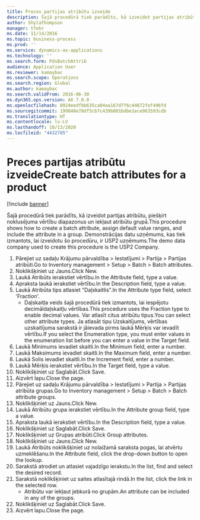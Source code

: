 ```yaml
---
title: Preces partijas atribūtu izveide
description: Šajā procedūrā tiek parādīts, kā izveidot partijas atribūtu, piešķirt noklusējuma vērtību diapazonus un iekļaut atribūtu grupā.
author: ShylaThompson
manager: tfehr
ms.date: 11/14/2016
ms.topic: business-process
ms.prod: ''
ms.service: dynamics-ax-applications
ms.technology: ''
ms.search.form: PdsBatchAttrib
audience: Application User
ms.reviewer: kamaybac
ms.search.scope: Operations
ms.search.region: Global
ms.author: kamaybac
ms.search.validFrom: 2016-06-30
ms.dyn365.ops.version: AX 7.0.0
ms.openlocfilehash: 8924eedfbb635ca04aa167d7f6c44872fef496fd
ms.sourcegitcommit: 199848e78df5cb7c439b001bdbe1ece963593cdb
ms.translationtype: HT
ms.contentlocale: lv-LV
ms.lasthandoff: 10/13/2020
ms.locfileid: "4432785"
---
```

# <a name="create-batch-attributes-for-a-product"></a><span data-ttu-id="ea97c-103">Preces partijas atribūtu izveide</span><span class="sxs-lookup"><span data-stu-id="ea97c-103">Create batch attributes for a product</span></span>

[!include [banner](../../includes/banner.md)]

<span data-ttu-id="ea97c-104">Šajā procedūrā tiek parādīts, kā izveidot partijas atribūtu, piešķirt noklusējuma vērtību diapazonus un iekļaut atribūtu grupā.</span><span class="sxs-lookup"><span data-stu-id="ea97c-104">This procedure shows how to create a batch attribute, assign default value ranges, and include the attribute in a group.</span></span> <span data-ttu-id="ea97c-105">Demonstrācijas datu uzņēmums, kas tiek izmantots, lai izveidotu šo procedūru, ir USP2 uzņēmums.</span><span class="sxs-lookup"><span data-stu-id="ea97c-105">The demo data company used to create this procedure is the USP2 Company.</span></span>

1. <span data-ttu-id="ea97c-106">Pārejiet uz sadaļu Krājumu pārvaldība > Iestatījumi > Partija > Partijas atribūti.</span><span class="sxs-lookup"><span data-stu-id="ea97c-106">Go to Inventory management > Setup > Batch > Batch attributes.</span></span>
2. <span data-ttu-id="ea97c-107">Noklikšķiniet uz Jauns.</span><span class="sxs-lookup"><span data-stu-id="ea97c-107">Click New.</span></span>
3. <span data-ttu-id="ea97c-108">Laukā Atribūts ierakstiet vērtību.</span><span class="sxs-lookup"><span data-stu-id="ea97c-108">In the Attribute field, type a value.</span></span>
4. <span data-ttu-id="ea97c-109">Apraksta laukā ierakstiet vērtību.</span><span class="sxs-lookup"><span data-stu-id="ea97c-109">In the Description field, type a value.</span></span>
5. <span data-ttu-id="ea97c-110">Laukā Atribūta tips atlasiet "Daļskaitlis".</span><span class="sxs-lookup"><span data-stu-id="ea97c-110">In the Attribute type field, select 'Fraction'.</span></span>
    * <span data-ttu-id="ea97c-111">Daļskaitļa veids šajā procedūrā tiek izmantots, lai iespējotu decimāldaļskaitļu vērtības.</span><span class="sxs-lookup"><span data-stu-id="ea97c-111">This procedure uses the Fraction type to enable decimal values.</span></span> <span data-ttu-id="ea97c-112">Var atlasīt citus atribūtu tipus.</span><span class="sxs-lookup"><span data-stu-id="ea97c-112">You can select other attribute types.</span></span> <span data-ttu-id="ea97c-113">Ja atlasāt tipu Uzskaitījums, vērtības uzskaitījuma sarakstā ir jāievada pirms laukā Mērķis var ievadīt vērtību.</span><span class="sxs-lookup"><span data-stu-id="ea97c-113">If you select the Enumeration type, you must enter values in the enumeration list before you can enter a value in the Target field.</span></span>  
6. <span data-ttu-id="ea97c-114">Laukā Minimums ievadiet skaitli.</span><span class="sxs-lookup"><span data-stu-id="ea97c-114">In the Minimum field, enter a number.</span></span>
7. <span data-ttu-id="ea97c-115">Laukā Maksimums ievadiet skaitli.</span><span class="sxs-lookup"><span data-stu-id="ea97c-115">In the Maximum field, enter a number.</span></span>
8. <span data-ttu-id="ea97c-116">Laukā Solis ievadiet skaitli.</span><span class="sxs-lookup"><span data-stu-id="ea97c-116">In the Increment field, enter a number.</span></span>
9. <span data-ttu-id="ea97c-117">Laukā Mērķis ierakstiet vērtību.</span><span class="sxs-lookup"><span data-stu-id="ea97c-117">In the Target field, type a value.</span></span>
10. <span data-ttu-id="ea97c-118">Noklikšķiniet uz Saglabāt.</span><span class="sxs-lookup"><span data-stu-id="ea97c-118">Click Save.</span></span>
11. <span data-ttu-id="ea97c-119">Aizvērt lapu.</span><span class="sxs-lookup"><span data-stu-id="ea97c-119">Close the page.</span></span>
12. <span data-ttu-id="ea97c-120">Pārejiet uz sadaļu Krājumu pārvaldība > Iestatījumi > Partija > Partijas atribūta grupas.</span><span class="sxs-lookup"><span data-stu-id="ea97c-120">Go to Inventory management > Setup > Batch > Batch attribute groups.</span></span>
13. <span data-ttu-id="ea97c-121">Noklikšķiniet uz Jauns.</span><span class="sxs-lookup"><span data-stu-id="ea97c-121">Click New.</span></span>
14. <span data-ttu-id="ea97c-122">Laukā Atribūtu grupa ierakstiet vērtību.</span><span class="sxs-lookup"><span data-stu-id="ea97c-122">In the Attribute group field, type a value.</span></span>
15. <span data-ttu-id="ea97c-123">Apraksta laukā ierakstiet vērtību.</span><span class="sxs-lookup"><span data-stu-id="ea97c-123">In the Description field, type a value.</span></span>
16. <span data-ttu-id="ea97c-124">Noklikšķiniet uz Saglabāt.</span><span class="sxs-lookup"><span data-stu-id="ea97c-124">Click Save.</span></span>
17. <span data-ttu-id="ea97c-125">Noklikšķiniet uz Grupas atribūti.</span><span class="sxs-lookup"><span data-stu-id="ea97c-125">Click Group attributes.</span></span>
18. <span data-ttu-id="ea97c-126">Noklikšķiniet uz Jauns.</span><span class="sxs-lookup"><span data-stu-id="ea97c-126">Click New.</span></span>
19. <span data-ttu-id="ea97c-127">Laukā Atribūts noklikšķiniet uz nolaižamā saraksta pogas, lai atvērtu uzmeklēšanu.</span><span class="sxs-lookup"><span data-stu-id="ea97c-127">In the Attribute field, click the drop-down button to open the lookup.</span></span>
20. <span data-ttu-id="ea97c-128">Sarakstā atrodiet un atlasiet vajadzīgo ierakstu.</span><span class="sxs-lookup"><span data-stu-id="ea97c-128">In the list, find and select the desired record.</span></span>
21. <span data-ttu-id="ea97c-129">Sarakstā noklikšķiniet uz saites atlasītajā rindā.</span><span class="sxs-lookup"><span data-stu-id="ea97c-129">In the list, click the link in the selected row.</span></span>
    * <span data-ttu-id="ea97c-130">Atribūtu var iekļaut jebkurā no grupām.</span><span class="sxs-lookup"><span data-stu-id="ea97c-130">An attribute can be included in any of the groups.</span></span>  
22. <span data-ttu-id="ea97c-131">Noklikšķiniet uz Saglabāt.</span><span class="sxs-lookup"><span data-stu-id="ea97c-131">Click Save.</span></span>
23. <span data-ttu-id="ea97c-132">Aizvērt lapu.</span><span class="sxs-lookup"><span data-stu-id="ea97c-132">Close the page.</span></span>

